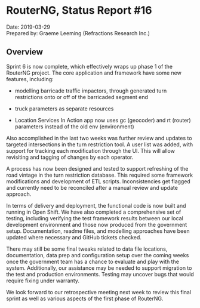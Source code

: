 # RouterNG, Status Report #16

Date: 2019-03-29<br>
Prepared by: Graeme Leeming (Refractions Research Inc.)<br>

## Overview

Sprint 6 is now complete, which effectively wraps up phase 1 of the RouterNG project. The core application and framework have some new features, including:

- modelling barricade traffic impactors, through generated turn restrictions onto or off of the barricaded segment end

- truck parameters as separate resources

- Location Services In Action app now uses gc (geocoder) and rt (router) parameters instead of the old env (environment)

Also accomplished in the last two weeks was further review and updates to
targeted intersections in the turn restriction tool. A user list was added, with
support for tracking each modification through the UI. This will allow
revisiting and tagging of changes by each operator.

A process has now been designed and tested to support refreshing of the
road vintage in the turn restriction database. This required some framework
modifications and development of ETL scripts. Inconsistencies get flagged
and currently need to be reconciled after a manual review and update
approach.

In terms of delivery and deployment, the functional code is now built and
running in Open Shift. We have also completed a comprehensive set of
testing, including verifying the test framework results between our local
development environment and those now produced from the government
setup. Documentation, readme files, and modelling approaches have been
updated where necessary and GitHub tickets checked.

There may still be some final tweaks related to data file locations,
documentation, data prep and configuration setup over the coming weeks
once the government team has a chance to evaluate and play with the
system. Additionally, our assistance may be needed to support migration to
the test and production environments. Testing may uncover bugs that would
require fixing under warranty.

We look forward to our retrospective meeting next week to review this final
sprint as well as various aspects of the first phase of RouterNG.
